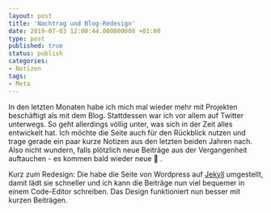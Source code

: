 ```yaml
---
layout: post
title: 'Nachtrag und Blog-Redesign'
date: 2019-07-03 12:00:44.000000000 +01:00
type: post
published: true
status: publish
categories:
- Notizen
tags:
- Meta
---
```


In den letzten Monaten habe ich mich mal wieder mehr mit Projekten beschäftigt als mit dem Blog. Stattdessen war ich vor allem auf Twitter unterwegs. So geht allerdings völlig unter, was sich in der Zeit alles entwickelt hat. Ich möchte die Seite auch für den Rückblick nutzen und trage gerade ein paar kurze Notizen aus den letzten beiden Jahren nach. Also nicht wundern, falls plötzlich neue Beiträge aus der Vergangenheit auftauchen - es kommen bald wieder neue 🙂 .

Kurz zum Redesign: Die habe die Seite von Wordpress auf [Jekyll](https://jekyllrb.com/) umgestellt, damit lädt sie schneller und ich kann die Beiträge nun viel bequemer in einem Code-Editor schreiben. Das Design funktioniert nun besser mit kurzen Beiträgen.
